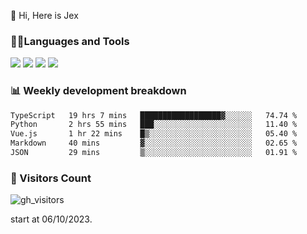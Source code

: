  👋 Hi, Here is Jex

 

### 🧑‍💻Languages and Tools

<code><a href="https://react.dev"><img src="https://api.iconify.design/logos:react.svg" /></a></code>
<code><a href="https://github.com/vuejs/core"><img src="https://api.iconify.design/logos:vue.svg" /></a></code> 
<code><a href="https://github.com/microsoft/TypeScript"><img src="https://api.iconify.design/logos:typescript-icon.svg" /></a></code>
<code><a href="https://threejs.org/"><img src="https://api.iconify.design/logos:threejs.svg" /></a></code>

### 📊 Weekly development breakdown

<!--START_SECTION:waka-->

```txt
TypeScript   19 hrs 7 mins   ██████████████████▓░░░░░░   74.74 %
Python       2 hrs 55 mins   ███░░░░░░░░░░░░░░░░░░░░░░   11.40 %
Vue.js       1 hr 22 mins    █▒░░░░░░░░░░░░░░░░░░░░░░░   05.40 %
Markdown     40 mins         ▓░░░░░░░░░░░░░░░░░░░░░░░░   02.65 %
JSON         29 mins         ▒░░░░░░░░░░░░░░░░░░░░░░░░   01.91 %
```

<!--END_SECTION:waka-->


### 👀 Visitors Count

![gh_visitors](https://profile-counter.glitch.me/jexlau/count.svg)

start at 06/10/2023.

